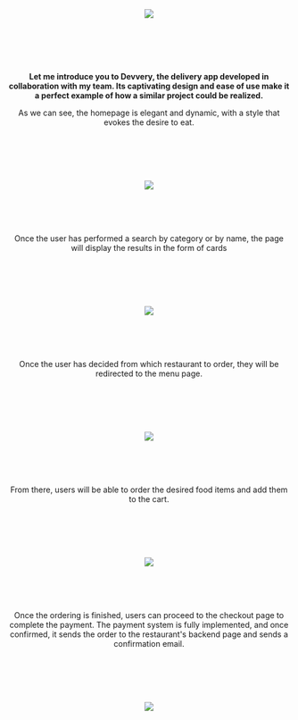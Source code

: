 <center>
  <img style="margin: 3rem 0" src="https://github.com/AndreazzaRiccardo/devvery-frontend/assets/136316597/e5d24fbf-3528-4a08-94ee-cc6270cc45dd" />
<center/>
  <br><br>
<p style="font-weight: bolder">Let me introduce you to Devvery, the delivery app developed in collaboration with my team. Its captivating design and ease of use make it a perfect example of how a similar project could be realized.</p>
<p>As we can see, the homepage is elegant and dynamic, with a style that evokes the desire to eat.</p>
<br><br>
<img style="margin: 3rem 0" src="https://github.com/AndreazzaRiccardo/devvery-frontend/assets/136316597/54167c43-3cf1-4dc3-8799-c5f777a07b26" />
<br><br>
<p>Once the user has performed a search by category or by name, the page will display the results in the form of cards</p>
<br><br>
<img style="margin: 3rem 0" src="https://github.com/AndreazzaRiccardo/devvery-frontend/assets/136316597/d4401dd6-d2a9-4180-869b-7facc2603f87" />
<br><br>
<p>Once the user has decided from which restaurant to order, they will be redirected to the menu page.</p>
<br><br>
<img style="margin: 3rem 0" src="https://github.com/AndreazzaRiccardo/devvery-frontend/assets/136316597/be93e73e-83e7-4168-b380-433086c0ad2c" />
<br><br>
<p>From there, users will be able to order the desired food items and add them to the cart.</p>
<br><br>
<img style="margin: 3rem 0" src="https://github.com/AndreazzaRiccardo/devvery-frontend/assets/136316597/3048d450-c11d-45bb-b54b-b319a66cb633" />
<br><br>
<p>Once the ordering is finished, users can proceed to the checkout page to complete the payment. The payment system is fully implemented, and once confirmed, it sends the order to the restaurant's backend page and sends a confirmation email.</p>
<br><br>
<img style="margin: 3rem 0" src="https://github.com/AndreazzaRiccardo/devvery-frontend/assets/136316597/fa0025e1-97f0-46c5-9627-7b81394b11cc" />







